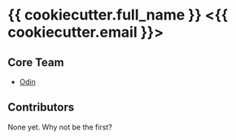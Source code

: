# {{ cookiecutter.full_name }} <{{ cookiecutter.email }}>

## Core Team

* [Odin](https://github.com/Odinman)

## Contributors

None yet. Why not be the first?

